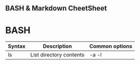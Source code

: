 ## BASH & Markdown CheetSheet
# BASH
|Syntax|Description|Common options|
|------|-----------|--------------|
|ls|List directory contents|-a -l|
